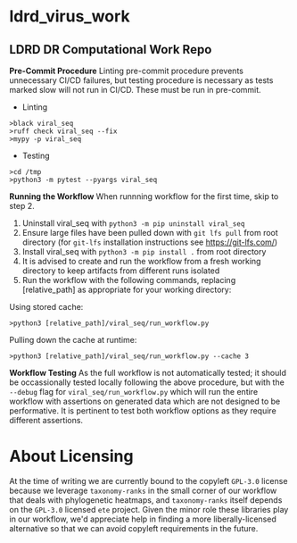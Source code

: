 # ldrd_virus_work

## LDRD DR Computational Work Repo

**Pre-Commit Procedure**
Linting pre-commit procedure prevents unnecessary CI/CD failures, but testing procedure is necessary as tests marked slow will not run in CI/CD. These must be run in pre-commit.

- Linting
```
>black viral_seq
>ruff check viral_seq --fix
>mypy -p viral_seq
```

- Testing
```
>cd /tmp
>python3 -m pytest --pyargs viral_seq
```

**Running the Workflow**
When runnning workflow for the first time, skip to step 2.

1. Uninstall viral_seq with `python3 -m pip uninstall viral_seq`
2. Ensure large files have been pulled down with `git lfs pull` from root directory (for `git-lfs` installation instructions see https://git-lfs.com/)
3. Install viral_seq with `python3 -m pip install .` from root directory
4. It is advised to create and run the workflow from a fresh working directory to keep artifacts from different runs isolated
5. Run the workflow with the following commands, replacing [relative_path] as appropriate for your working directory:

Using stored cache:

```
>python3 [relative_path]/viral_seq/run_workflow.py
```

Pulling down the cache at runtime:

```
>python3 [relative_path]/viral_seq/run_workflow.py --cache 3
```

**Workflow Testing**
As the full workflow is not automatically tested; it should be occassionally tested locally following the above procedure, but with the `--debug` flag for `viral_seq/run_workflow.py` which will run the entire workflow with assertions on generated data which are not designed to be performative. It is pertinent to test both workflow options as they require different assertions.


About Licensing
===============

At the time of writing we are currently bound to the copyleft `GPL-3.0`
license because we leverage `taxonomy-ranks` in the small corner of our
workflow that deals with phylogenetic heatmaps,
and `taxonomy-ranks` itself depends on the `GPL-3.0` licensed
`ete` project. Given the minor role these libraries play in our workflow,
we'd appreciate help in finding a more liberally-licensed alternative so
that we can avoid copyleft requirements in the future.
